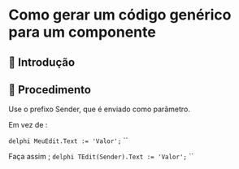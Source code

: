 # Como gerar um código genérico para um componente 

## 🚀 Introdução

## 🔧 Procedimento

Use o prefixo Sender, que é enviado como parâmetro.

Em vez de :

`` delphi
MeuEdit.Text := 'Valor';
`` ``

Faça assim ;
`` delphi
TEdit(Sender).Text := 'Valor';
`` ``

 
